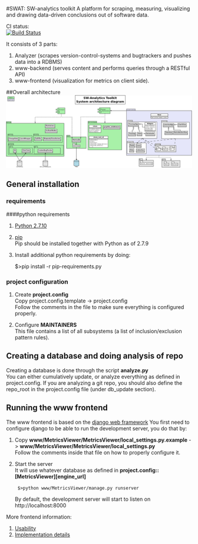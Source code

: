 #SWAT: SW-analytics toolkit
A platform for scraping, measuring, visualizing and drawing data-driven conclusions out of software data.

CI status:  
[![Build Status](https://travis-ci.org/jderehag/swat.svg?branch=master)](https://travis-ci.org/jderehag/swat)

It consists of 3 parts:  
  1. Analyzer (scrapes version-control-systems and bugtrackers and pushes data into a RDBMS)  
  2. www-backend (serves content and performs queries through a RESTful API)  
  3. www-frontend (visualization for metrics on client side).  

##Overall architecture
[![Architecture](docs/pictures/arch_UML.jpeg)](docs/pictures/arch_UML.jpeg)

## General installation
### requirements
####python requirements
   1. [Python 2.7.10](https://www.python.org/downloads/)  
   2. [pip](https://www.python.org/downloads/)  
      Pip should be installed together with Python as of 2.7.9
   3. Install additional python requirements by doing:

        $>pip install -r pip-requirements.py  


### project configuration
1. Create **project.config**  
   Copy project.config.template -> project.config  
   Follow the comments in the file to make sure everything is configured properly.

2. Configure **MAINTAINERS**  
   This file contains a list of all subsystems (a list of inclusion/exclusion pattern rules).

## Creating a database and doing analysis of repo
Creating a database is done through the script **analyze.py**  
You can either cumulatively update, or analyze everything as defined in project.config.
If you are analyzing a git repo, you should also define the repo_root in the project.config file (under 
db_update section). 

## Running the www frontend
The www frontend is based on the [django web framework](https://www.djangoproject.com/)
You first need to configure django to be able to run the development server, you do that by:

1. Copy **www/MetricsViewer/MetricsViewer/local_settings.py.example** -> **www/MetricsViewer/MetricsViewer/local_settings.py**  
   Follow the comments inside that file on how to properly configure it.  
2. Start the server  
   It will use whatever database as defined in **project.config::[MetricsViewer][engine_url]**

        $>python www/MetricsViewer/manage.py runserver  

   By default, the development server will start to listen on http://localhost:8000

More frontend information:  
1. [Usability](/docs/frontends/django_usability.md)  
2. [Implementation details](/docs/frontends/django_implementation.md)


